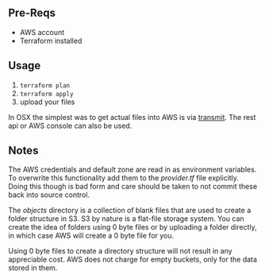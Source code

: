 
## Pre-Reqs
- AWS account
- Terraform installed

## Usage
1. `terraform plan`
2. `terraform apply`
3. upload your files

In OSX the simplest was to get actual files into AWS is via [transmit][1]. The rest api or AWS console can also be used.

## Notes

The AWS credentials and default zone are read in as environment variables. To overwrite this functionality add them to the *provider.tf* file explicitly. Doing this though is bad form and care should be taken to not commit these back into source control.

The *objects* directory is a collection of blank files that are used to create a folder structure in S3. S3 by nature is a flat-file storage system. You can create the idea of folders using 0 byte files or by uploading a folder directly, in which case AWS will create a 0 byte file for you.

Using 0 byte files to create a directory structure will not result in any appreciable cost. AWS does not charge for empty buckets, only for the data stored in them.

[1]: https://panic.com/transmit/
